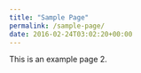 ```yaml
---
title: "Sample Page"
permalink: /sample-page/
date: 2016-02-24T03:02:20+00:00
---
```


This is an example page 2.
